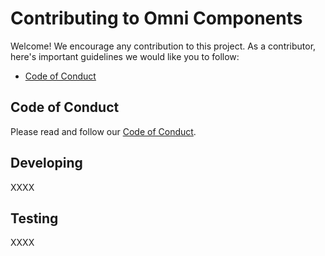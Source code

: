 # Contributing to Omni Components

Welcome! We encourage any contribution to this project. As a contributor, here's important guidelines we would like you to follow:

* [Code of Conduct](#code-of-conduct)

## Code of Conduct

Please read and follow our [Code of Conduct](https://github.com/innofake/omni-components/blob/develop/CODE_OF_CONDUCT.md).

## Developing

XXXX
## Testing

XXXX
